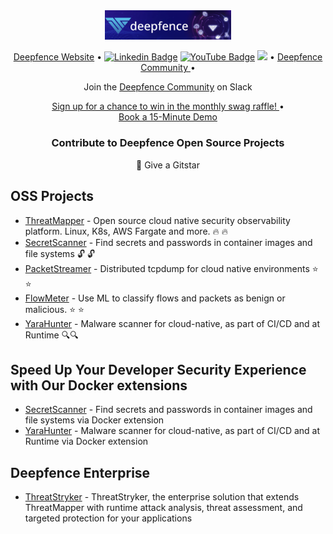 <div align="center"><img width="40%" height="65%" src="https://raw.githubusercontent.com/deepfence/.github/main/assets/img/github-profile-banner-1.png" alt="Deepfence"></div>

<p align="center">
  <a href="https://deepfence.io"> Deepfence Website</a> •
  <a href="https://www.linkedin.com/company/deepfence-inc"><img src="https://img.shields.io/badge/deepfence-mycompany/?style=flat-square&logo=Linkedin&logoColor=white&link=https://www.linkedin.com/company/deepfence-inc" alt="Linkedin Badge" ></a>
  <a href="https://www.youtube.com/channel/UCklvbuOjnzpmtXy-g97tfWQ/"><img src="https://img.shields.io/badge/-deepfence-darkred?style=flat-square&logo=youtube&logoColor=white&link=https://www.youtube.com/channel/UCklvbuOjnzpmtXy-g97tfWQ/" alt="YouTube Badge" ></a>
  <a href="https://twitter.com/intent/follow?screen_name=deepfence&tw_p=followbutton"><img src="https://img.shields.io/twitter/follow/deepfence?label=%40deepfence&style=social"></a>
  •
   <a href="https://community.deepfence.io"> Deepfence Community </a> •
</p>
<p align="center">
    Join the <a href="https://join.slack.com/t/deepfence-community/shared_invite/zt-podmzle9-5X~qYx8wMaLt9bGWwkSdgQ">Deepfence Community</a> on Slack
<br/>
<p align="center">
  <a href="https://go.deepfence.io/community-monthly-swag-sign-up"> Sign up for a chance to win in the monthly swag raffle! </a> •<br>
 <a href="https://go.deepfence.io/15-minute-demo"> Book a 15-Minute Demo </a> 
</p>
<h3 align="center">Contribute to Deepfence Open Source Projects</h3>
<p align="center">🌟 Give a Gitstar </p>

## OSS Projects
- [ThreatMapper](https://github.com/deepfence/ThreatMapper) -  Open source cloud native security observability platform. Linux, K8s, AWS Fargate and more. 🔥 🔥 <br>
- [SecretScanner](https://github.com/deepfence/SecretScanner)  - Find secrets and passwords in container images and file systems 🔓 🔓<br>
- [PacketStreamer](https://github.com/deepfence/PacketStreamer) - Distributed tcpdump for cloud native environments ⭐ ⭐ <br>
- [FlowMeter](https://github.com/deepfence/FlowMeter) -  Use ML to classify flows and packets as benign or malicious. ⭐ ⭐ <br>
- [YaraHunter](https://github.com/deepfence/YaraHunter) - Malware scanner for cloud-native, as part of CI/CD and at Runtime 🔍🔍 <br> 

## Speed Up Your Developer Security Experience with Our Docker extensions 

- [SecretScanner](https://github.com/deepfence/secretscanner-docker-extension) - Find secrets and passwords in container images and file systems via Docker extension 
- [YaraHunter](https://github.com/deepfence/yarahunter-docker-extension) - Malware scanner for cloud-native, as part of CI/CD and at Runtime via Docker extension 

## Deepfence Enterprise 

- [ThreatStryker](https://deepfence.io/threatstryker/) - ThreatStryker, the enterprise solution that extends ThreatMapper with runtime attack analysis, threat assessment, and targeted protection for your applications
 <br>
